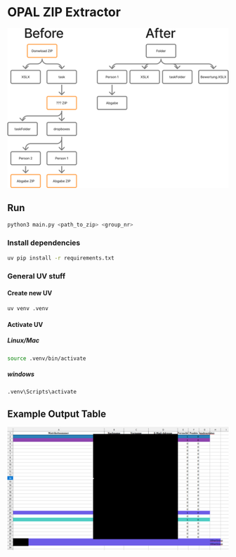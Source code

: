 # OPAL ZIP Extractor

![alt text](assets/image.png)

## Run

```bash
python3 main.py <path_to_zip> <group_nr>
```

### Install dependencies

```bash
uv pip install -r requirements.txt
```

### General UV stuff

#### Create new UV

```bash
uv venv .venv
```

#### Activate UV

##### Linux/Mac

```bash
source .venv/bin/activate
```

##### windows

```bash
.venv\Scripts\activate
```

## Example Output Table

![alt text](assets/image-1.png)
